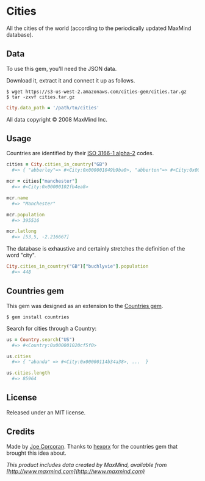 # Cities

All the cities of the world (according to the periodically updated MaxMind database).

## Data

To use this gem, you'll need the JSON data.

Download it, extract it and connect it up as follows.

```
$ wget https://s3-us-west-2.amazonaws.com/cities-gem/cities.tar.gz
$ tar -zxvf cities.tar.gz
```

```ruby
City.data_path = '/path/to/cities'
```

All data copyright &copy; 2008 MaxMind Inc.

## Usage

Countries are identified by their [ISO 3166-1 alpha-2](http://en.wikipedia.org/wiki/ISO_3166-1_alpha-2) codes.

```ruby
cities = City.cities_in_country("GB")
  #=> { "abberley"=> #<City:0x000001049b9ba0>, "abberton"=> #<City:0x000001049b9b50>, ... }

mcr = cities["manchester"]
  #=> #<City:0x00000102fb4ea8>

mcr.name
  #=> "Manchester"

mcr.population
  #=> 395516

mcr.latlong
  #=> [53,5, -2.216667]
```

The database is exhaustive and certainly stretches the definition of the word "city".

```ruby
City.cities_in_country("GB")["buchlyvie"].population
  #=> 448
```

## Countries gem

This gem was designed as an extension to the [Countries gem](https://github.com/hexorx/countries).

```
$ gem install countries
```

Search for cities through a Country:

```ruby
us = Country.search("US")
  #=> #<Country:0x000001020cf5f0>

us.cities
  #=> { "abanda" => #<City:0x00000114b34a38>, ...  }

us.cities.length
  #=> 85964
```

## License 

Released under an MIT license.

## Credits

Made by [Joe Corcoran](http://blog.joecorcoran.co.uk). Thanks to [hexorx](https://github.com/hexorx) for the countries gem that brought this idea about.

*This product includes data created by MaxMind, available from [http://www.maxmind.com](http://www.maxmind.com)*
